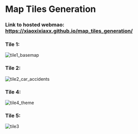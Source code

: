 # Map Tiles Generation
### Link to hosted webmao: https://xiaoxixiaxx.github.io/map_tiles_generation/


### Tile 1:
![tile1_basemap](https://user-images.githubusercontent.com/77243665/108615467-49d87a80-73b9-11eb-83a8-4394c418324d.png)


### Tile 2:
![tile2_car_accidents](https://user-images.githubusercontent.com/77243665/108615473-65438580-73b9-11eb-91e8-58c80407bca3.png)



### Tile 4:
![tile4_theme](https://user-images.githubusercontent.com/77243665/108588263-04f70a00-730d-11eb-938d-7174de310de9.png)


### Tile 5:
![tile3](https://user-images.githubusercontent.com/77243665/108588731-8a7bb980-730f-11eb-9bd8-e2b0fc3e8a95.png)
